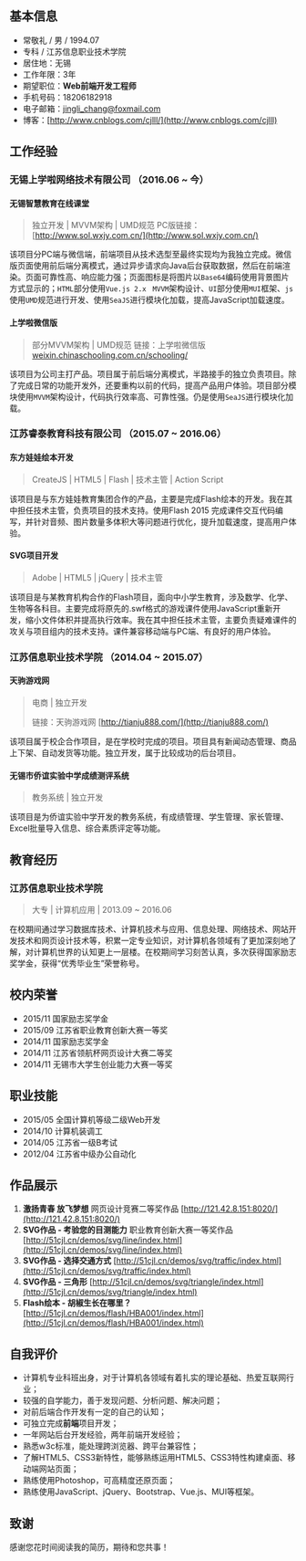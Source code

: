 ## 基本信息

- 常敬礼 / 男 / 1994.07
- 专科 / 江苏信息职业技术学院
- 居住地：无锡
- 工作年限：3年
- 期望职位：**Web前端开发工程师**
- 手机号码：18206182918
- 电子邮箱：[jingli_chang@foxmail.com](jingli_chang@foxmail.com)
- 博客：[http://www.cnblogs.com/cjlll/](http://www.cnblogs.com/cjlll)

## 工作经验

### 无锡上学啦网络技术有限公司 （2016.06 ~ 今）

#### 无锡智慧教育在线课堂

> 独立开发 | MVVM架构 | UMD规范
> PC版链接：[http://www.sol.wxjy.com.cn/](http://www.sol.wxjy.com.cn/)

该项目分PC端与微信端，前端项目从技术选型至最终实现均为我独立完成。微信版页面使用前后端分离模式，通过异步请求向Java后台获取数据，然后在前端渲染。页面可靠性高、响应能力强；页面图标是将图片以`Base64`编码使用背景图片方式显示的；`HTML`部分使用`Vue.js 2.x ` `MVVM`架构设计、`UI`部分使用`MUI`框架、`js`使用`UMD`规范进行开发、使用`SeaJS`进行模块化加载，提高JavaScript加载速度。

#### 上学啦微信版

> 部分MVVM架构 | UMD规范
> 链接：上学啦微信版 [weixin.chinaschooling.com.cn/schooling/](http://weixin.chinaschooling.com.cn/schooling/)

该项目为公司主打产品。项目属于前后端分离模式，半路接手的独立负责项目。除了完成日常的功能开发外，还要重构以前的代码，提高产品用户体验。项目部分模块使用`MVVM`架构设计，代码执行效率高、可靠性强。仍是使用`SeaJS`进行模块化加载。

### 江苏睿泰教育科技有限公司 （2015.07 ~ 2016.06）

#### 东方娃娃绘本开发

> CreateJS | HTML5 | Flash | 技术主管 | Action Script

该项目是与东方娃娃教育集团合作的产品，主要是完成Flash绘本的开发。我在其中担任技术主管，负责项目的技术支持。使用Flash 2015 完成课件交互代码编写，并针对音频、图片数量多体积大等问题进行优化，提升加载速度，提高用户体验。

#### SVG项目开发

> Adobe | HTML5 | jQuery | 技术主管

该项目是与某教育机构合作的Flash项目，面向中小学生教育，涉及数学、化学、生物等各科目。主要完成将原先的.swf格式的游戏课件使用JavaScript重新开发，缩小文件体积并提高执行效率。我在其中担任技术主管，主要负责疑难课件的攻关与项目组内的技术支持。课件兼容移动端与PC端、有良好的用户体验。

### 江苏信息职业技术学院 （2014.04 ~ 2015.07）

#### 天驹游戏网

> 电商 | 独立开发
>
> 链接：天驹游戏网 [http://tianju888.com/](http://tianju888.com/)

该项目属于校企合作项目，是在学校时完成的项目。项目具有新闻动态管理、商品上下架、自动发货等功能。独立开发，属于比较成功的后台项目。

#### 无锡市侨谊实验中学成绩测评系统

> 教务系统 | 独立开发

该项目是为侨谊实验中学开发的教务系统，有成绩管理、学生管理、家长管理、Excel批量导入信息、综合素质评定等功能。

## 教育经历

### 江苏信息职业技术学院

> 大专 | 计算机应用 | 2013.09 ~ 2016.06

在校期间通过学习数据库技术、计算机技术与应用、信息处理、网络技术、网站开发技术和网页设计技术等，积累一定专业知识，对计算机各领域有了更加深刻地了解，对计算机世界的认知更上一层楼。在校期间学习刻苦认真，多次获得国家励志奖学金，获得“优秀毕业生”荣誉称号。

## 校内荣誉

- 2015/11 国家励志奖学金
- 2015/09 江苏省职业教育创新大赛一等奖
- 2014/11 国家励志奖学金
- 2014/11 江苏省领航杯网页设计大赛二等奖
- 2014/11 无锡市大学生创业能力大赛一等奖



## 职业技能

- 2015/05 全国计算机等级二级Web开发
- 2014/10 计算机装调工
- 2014/05 江苏省一级B考试
- 2012/04 江苏省中级办公自动化

## 作品展示

1. **激扬青春 放飞梦想** 网页设计竞赛二等奖作品 [http://121.42.8.151:8020/](http://121.42.8.151:8020/)
2. **SVG作品 - 考验您的目测能力** 职业教育创新大赛一等奖作品 [http://51cjl.cn/demos/svg/line/index.html](http://51cjl.cn/demos/svg/line/index.html)
3. **SVG作品 - 选择交通方式**  [http://51cjl.cn/demos/svg/traffic/index.html](http://51cjl.cn/demos/svg/traffic/index.html)
4. **SVG作品 - 三角形**  [http://51cjl.cn/demos/svg/triangle/index.html](http://51cjl.cn/demos/svg/triangle/index.html)
5. **Flash绘本 - 胡椒生长在哪里？** [http://51cjl.cn/demos/flash/HBA001/index.html](http://51cjl.cn/demos/flash/HBA001/index.html)

## 自我评价

- 计算机专业科班出身，对于计算机各领域有着扎实的理论基础、热爱互联网行业；
- 较强的自学能力，善于发现问题、分析问题、解决问题；
- 对前后端合作开发有一定的自己的认知；
- 可独立完成**前端**项目开发；
- 一年网站后台开发经验，两年前端开发经验；
- 熟悉w3c标准，能处理跨浏览器、跨平台兼容性；
- 了解HTML5、CSS3新特性，能够熟练运用HTML5、CSS3特性构建桌面、移动端网站页面；
- 熟练使用Photoshop，可高精度还原页面；
- 熟练使用JavaScript、jQuery、Bootstrap、Vue.js、MUI等框架。

## 致谢

感谢您花时间阅读我的简历，期待和您共事！